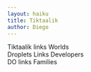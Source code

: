 ```yaml
---
layout: haiku
title: Tiktaalik
author: Diego
---
```


Tiktaalik links Worlds<br>
Droplets Links Developers<br>
DO links Families<br>
